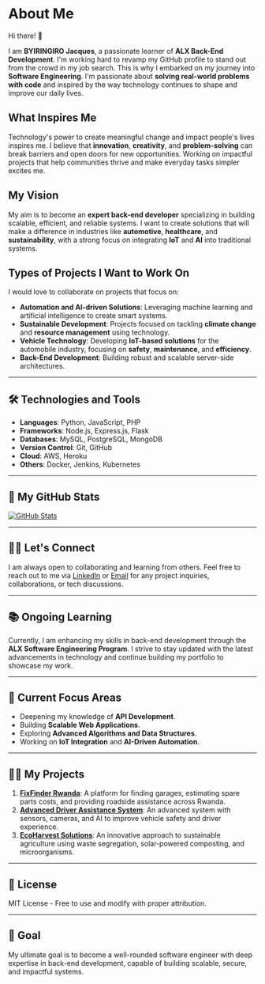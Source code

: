 # About Me

Hi there! 👋

I am **BYIRINGIRO Jacques**, a passionate learner of **ALX Back-End Development**. I'm working hard to revamp my GitHub profile to stand out from the crowd in my job search. This is why I embarked on my journey into **Software Engineering**. I'm passionate about **solving real-world problems with code** and inspired by the way technology continues to shape and improve our daily lives.

## What Inspires Me
Technology's power to create meaningful change and impact people's lives inspires me. I believe that **innovation**, **creativity**, and **problem-solving** can break barriers and open doors for new opportunities. Working on impactful projects that help communities thrive and make everyday tasks simpler excites me.

## My Vision
My aim is to become an **expert back-end developer** specializing in building scalable, efficient, and reliable systems. I want to create solutions that will make a difference in industries like **automotive**, **healthcare**, and **sustainability**, with a strong focus on integrating **IoT** and **AI** into traditional systems.

## Types of Projects I Want to Work On
I would love to collaborate on projects that focus on:

- **Automation and AI-driven Solutions**: Leveraging machine learning and artificial intelligence to create smart systems.
- **Sustainable Development**: Projects focused on tackling **climate change** and **resource management** using technology.
- **Vehicle Technology**: Developing **IoT-based solutions** for the automobile industry, focusing on **safety**, **maintenance**, and **efficiency**.
- **Back-End Development**: Building robust and scalable server-side architectures.

---

## 🛠️ Technologies and Tools

- **Languages**: Python, JavaScript, PHP
- **Frameworks**: Node.js, Express.js, Flask
- **Databases**: MySQL, PostgreSQL, MongoDB
- **Version Control**: Git, GitHub
- **Cloud**: AWS, Heroku
- **Others**: Docker, Jenkins, Kubernetes

---

## 🚀 My GitHub Stats

[![GitHub Stats](https://github-readme-stats.vercel.app/api?username=BYIRINGIROJacques&show_icons=true&hide_title=true&count_private=true&theme=radical)](https://github.com/BYIRINGIROJacques)

---

## 👯‍♂️ Let's Connect

I am always open to collaborating and learning from others. Feel free to reach out to me via [LinkedIn](https://www.linkedin.com/in/byiringirojacques/) or [Email](mailto:your-email@example.com) for any project inquiries, collaborations, or tech discussions.

---

## 📚 Ongoing Learning

Currently, I am enhancing my skills in back-end development through the **ALX Software Engineering Program**. I strive to stay updated with the latest advancements in technology and continue building my portfolio to showcase my work. 

---

## 🌱 Current Focus Areas

- Deepening my knowledge of **API Development**.
- Building **Scalable Web Applications**.
- Exploring **Advanced Algorithms and Data Structures**.
- Working on **IoT Integration** and **AI-Driven Automation**.

---

## 👨‍💻 My Projects

1. **[FixFinder Rwanda](https://github.com/BYIRINGIROJacques/FixFinder-Rwanda)**: A platform for finding garages, estimating spare parts costs, and providing roadside assistance across Rwanda.
2. **[Advanced Driver Assistance System](https://github.com/BYIRINGIROJacques/ADAS)**: An advanced system with sensors, cameras, and AI to improve vehicle safety and driver experience.
3. **[EcoHarvest Solutions](https://github.com/BYIRINGIROJacques/EcoHarvest-Solutions)**: An innovative approach to sustainable agriculture using waste segregation, solar-powered composting, and microorganisms.

---

## 📜 License

MIT License - Free to use and modify with proper attribution.

---

## 🎯 Goal

My ultimate goal is to become a well-rounded software engineer with deep expertise in back-end development, capable of building scalable, secure, and impactful systems.




